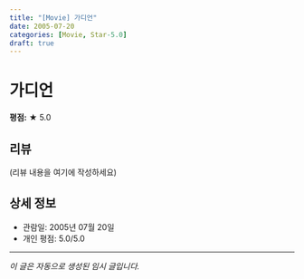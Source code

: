 ```yaml
---
title: "[Movie] 가디언"
date: 2005-07-20
categories: [Movie, Star-5.0]
draft: true
---
```


# 가디언

**평점:** ★ 5.0

## 리뷰

(리뷰 내용을 여기에 작성하세요)

## 상세 정보

- 관람일: 2005년 07월 20일
- 개인 평점: 5.0/5.0

---

*이 글은 자동으로 생성된 임시 글입니다.*
